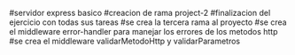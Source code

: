 #servidor express basico
#creacion de rama project-2
#finalizacion del ejercicio con todas sus tareas
#se crea la tercera rama al proyecto
#se crea el middleware error-handler para manejar los errores de los metodos http
#se crea el middleware validarMetodoHttp y validarParametros